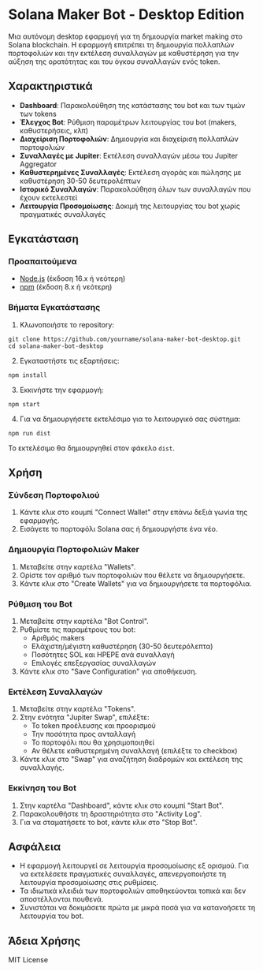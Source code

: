# Solana Maker Bot - Desktop Edition

Μια αυτόνομη desktop εφαρμογή για τη δημιουργία market making στο Solana blockchain. Η εφαρμογή επιτρέπει τη δημιουργία πολλαπλών πορτοφολιών και την εκτέλεση συναλλαγών με καθυστέρηση για την αύξηση της ορατότητας και του όγκου συναλλαγών ενός token.

## Χαρακτηριστικά

- **Dashboard**: Παρακολούθηση της κατάστασης του bot και των τιμών των tokens
- **Έλεγχος Bot**: Ρύθμιση παραμέτρων λειτουργίας του bot (makers, καθυστερήσεις, κλπ)
- **Διαχείριση Πορτοφολιών**: Δημιουργία και διαχείριση πολλαπλών πορτοφολιών
- **Συναλλαγές με Jupiter**: Εκτέλεση συναλλαγών μέσω του Jupiter Aggregator
- **Καθυστερημένες Συναλλαγές**: Εκτέλεση αγοράς και πώλησης με καθυστέρηση 30-50 δευτερολέπτων
- **Ιστορικό Συναλλαγών**: Παρακολούθηση όλων των συναλλαγών που έχουν εκτελεστεί
- **Λειτουργία Προσομοίωσης**: Δοκιμή της λειτουργίας του bot χωρίς πραγματικές συναλλαγές

## Εγκατάσταση

### Προαπαιτούμενα

- [Node.js](https://nodejs.org/) (έκδοση 16.x ή νεότερη)
- [npm](https://www.npmjs.com/) (έκδοση 8.x ή νεότερη)

### Βήματα Εγκατάστασης

1. Κλωνοποιήστε το repository:
```
git clone https://github.com/yourname/solana-maker-bot-desktop.git
cd solana-maker-bot-desktop
```

2. Εγκαταστήστε τις εξαρτήσεις:
```
npm install
```

3. Εκκινήστε την εφαρμογή:
```
npm start
```

4. Για να δημιουργήσετε εκτελέσιμο για το λειτουργικό σας σύστημα:
```
npm run dist
```
Το εκτελέσιμο θα δημιουργηθεί στον φάκελο `dist`.

## Χρήση

### Σύνδεση Πορτοφολιού

1. Κάντε κλικ στο κουμπί "Connect Wallet" στην επάνω δεξιά γωνία της εφαρμογής.
2. Εισάγετε το πορτοφόλι Solana σας ή δημιουργήστε ένα νέο.

### Δημιουργία Πορτοφολιών Maker

1. Μεταβείτε στην καρτέλα "Wallets".
2. Ορίστε τον αριθμό των πορτοφολιών που θέλετε να δημιουργήσετε.
3. Κάντε κλικ στο "Create Wallets" για να δημιουργήσετε τα πορτοφόλια.

### Ρύθμιση του Bot

1. Μεταβείτε στην καρτέλα "Bot Control".
2. Ρυθμίστε τις παραμέτρους του bot:
   - Αριθμός makers
   - Ελάχιστη/μέγιστη καθυστέρηση (30-50 δευτερόλεπτα)
   - Ποσότητες SOL και HPEPE ανά συναλλαγή
   - Επιλογές επεξεργασίας συναλλαγών
3. Κάντε κλικ στο "Save Configuration" για αποθήκευση.

### Εκτέλεση Συναλλαγών

1. Μεταβείτε στην καρτέλα "Tokens".
2. Στην ενότητα "Jupiter Swap", επιλέξτε:
   - Το token προέλευσης και προορισμού
   - Την ποσότητα προς ανταλλαγή
   - Το πορτοφόλι που θα χρησιμοποιηθεί
   - Αν θέλετε καθυστερημένη συναλλαγή (επιλέξτε το checkbox)
3. Κάντε κλικ στο "Swap" για αναζήτηση διαδρομών και εκτέλεση της συναλλαγής.

### Εκκίνηση του Bot

1. Στην καρτέλα "Dashboard", κάντε κλικ στο κουμπί "Start Bot".
2. Παρακολουθήστε τη δραστηριότητα στο "Activity Log".
3. Για να σταματήσετε το bot, κάντε κλικ στο "Stop Bot".

## Ασφάλεια

- Η εφαρμογή λειτουργεί σε λειτουργία προσομοίωσης εξ ορισμού. Για να εκτελέσετε πραγματικές συναλλαγές, απενεργοποιήστε τη λειτουργία προσομοίωσης στις ρυθμίσεις.
- Τα ιδιωτικά κλειδιά των πορτοφολιών αποθηκεύονται τοπικά και δεν αποστέλλονται πουθενά.
- Συνιστάται να δοκιμάσετε πρώτα με μικρά ποσά για να κατανοήσετε τη λειτουργία του bot.

## Άδεια Χρήσης

MIT License 